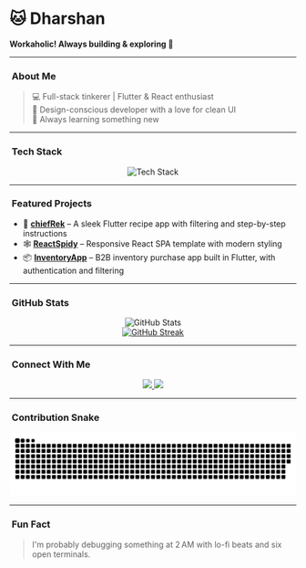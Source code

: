 <p align="center">
  <h1>🐱 Dharshan</h1>
  <p><strong>Workaholic! Always building & exploring 🌌</strong></p>
</p>

---

### ​ About Me

> 💻 Full-stack tinkerer | Flutter & React enthusiast  
> 🎨 Design-conscious developer with a love for clean UI  
> 🌱 Always learning something new  

---

### ​​ Tech Stack

<p align="center">
  <img src="https://github-readme-tech-stack.vercel.app/api/cards?theme=catppuccin_mocha&lineCount=2&line1=react,react,89b4fa;flutter,flutter,94e2d5;firebase,firebase,fab387;&line2=dart,dart,89dceb;typescript,typescript,89dceb;javascript,javascript,f9e2af;" alt="Tech Stack" />
</p>

---

### ​ Featured Projects

- 🎯 [**chiefRek**](https://github.com/shanxn/chiefRek) – A sleek Flutter recipe app with filtering and step-by-step instructions  
- 🕸️ [**ReactSpidy**](https://github.com/shanxn/ReactSpidy) – Responsive React SPA template with modern styling  
- 📦 [**InventoryApp**](https://github.com/shanxn/InventoryApp) – B2B inventory purchase app built in Flutter, with authentication and filtering

---

### ​ GitHub Stats

<p align="center">
  <img src="https://github-readme-stats.vercel.app/api?username=shanxn&show_icons=true&theme=catppuccin_mocha&hide_border=true&border_radius=12" alt="GitHub Stats" />
  <br />
  <a href="https://github.com/shanxn">
    <img src="https://github-readme-streak-stats-eight.vercel.app?user=shanxn&theme=catppuccin_mocha&hide_longest_streak=true" alt="GitHub Streak" />
  </a>
</p>

---

### ​ Connect With Me

<p align="center">
  <a href="https://www.linkedin.com/in/dharshanxn">
    <img src="https://img.shields.io/badge/LinkedIn-89b4fa?style=for-the-badge&logo=linkedin&logoColor=black" />
  </a>
  <a href="https://www.instagram.com/dharshanxn">
    <img src="https://img.shields.io/badge/Instagram-f38ba8?style=for-the-badge&logo=instagram&logoColor=black" />
  </a>
</p>

---

### ​ Contribution Snake

<picture>
  <source media="(prefers-color-scheme: dark)" srcset="output/github-snake-dark.svg" />
  <source media="(prefers-color-scheme: light)" srcset="output/github-snake.svg" />
  <img alt="github-snake" src="output/github-snake.svg" />
</picture>





---

### ​ Fun Fact

> I'm probably debugging something at 2 AM with lo-fi beats and six open terminals.

<!-- Theme inspired by Catppuccin Mocha -->

